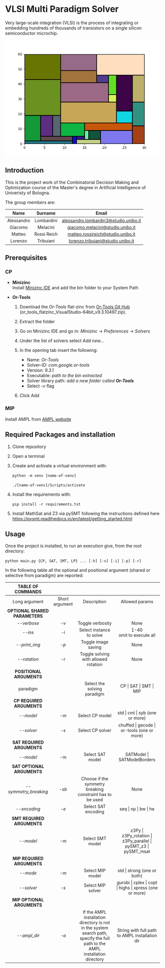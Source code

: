 # VLSI Multi Paradigm Solver

Very large-scale integration (VLSI) is the process of integrating or embedding hundreds of thousands of transistors on a single silicon semiconductor microchip.

![output](./res/VLSI.png)

## Introduction

This is the project work of the Combinatorial Decision Making and Optimization course of the Master's degree in Artificial Intelligence of Univeristy of Bologna. 

The group members are:

| Name         | Surname      | Email                                 | 
| :----------: | :----------: | :-----------------------------------: | 
| Alessandro   | Lombardini   | alessandro.lombardin3@studio.unibo.it |
| Giacomo      | Melacini     | giacomo.melacini@studio.unibo.it      |
| Matteo       | Rossi Reich  | matteo.rossireich@studio.unibo.it     |
| Lorenzo      | Tribuiani    | lorenzo.tribuiani@studio.unibo.it     |


## Prerequisites

### CP
- **Minizinc**  
  Install [Minizinc IDE](https://www.minizinc.org/ide/) and add the bin folder to your System Path

- **Or-Tools**
  1. Download the *Or-Tools* flat-zinc from [Or-Tools Git Hub](https://github.com/google/or-tools/releases/tag/v9.3) (or_tools_flatzinc_VisualStudio-64bit_v9.3.10497.zip). 

  2. Extract the folder 

  3. Go on Minizinc IDE and go in: *Minizinc -> Preferences -> Solvers*

  4. Under the list of solvers select *Add new...*

  5. In the opening tab insert the following:

     - Name: *Or-Tools*
     - Solver-ID: *com.google.or-tools*
     - Version: *9.3.1*
     - Executable: *path to the bin extracted*
     - Solver library path: *add a new folder called **Or-Tools***
     - Select *-v* flag

   6. Click Add

### MIP

Install AMPL from [AMPL website](https://portal.ampl.com/account/ampl/login)

## Required Packages and installation
1. Clone repository

2.  Open a terminal

3. Create and activate a virtual environment with:

   ```python -m venv [name-of-venv]```

   ```./[name-of-venv]/Scripts/activate ```

4. Install the requirements with:

   ```pip install -r requirements.txt```  
   
5. Install MathSat and Z3 via pySMT following the instructions defined here https://pysmt.readthedocs.io/en/latest/getting_started.html  
 

## Usage

Once the project is installed, to run an execution give, from the root directory:  


 ```python main.py {CP, SAT, SMT, LP} ... [-h] [-v] [-i] [-p] [-r]```  

 In the following table all the optional and positional argument (shared or selective from paradigm) are reported:  

| TABLE OF COMMANDS ||                             |                |
| :-----------: | :------------: | :---------: | :------------: |
| Long argument | Short argument | Description | Allowed params |
| **OPTIONAL SHARED PARAMETERS** |                |             |                |
| *--verbose* | *-v* | Toggle verbosity | None |
| *--ins* | *-i* | Select instance to solve | 1-40<br />omit to execute all |
| *--print_img* | *-p* | Toggle image saving | None |
| *--rotation* | *-r* | Toggle solving with allowed rotation | None |
| **POSITIONAL ARGUMENTS** |                |             |                |
| paradigm |                | Select the solving paradigm | CP \| SAT \| SMT \| MIP |
| **CP REQUIRED ARGUMENTS** |                |             |                |
| *--model* | *-m* | Select CP model | std \| cml \| syb (one or more) |
| *--solver* | *-s* | Select CP solver | chuffed \| gecode \| or-tools (one or more) |
| **SAT REQUIRED ARGUMENTS** |  |  |  |
| *--model* | -m | Select SAT model | SATModel \| SATModelBorders |
| **SAT OPTIONAL ARGUMENTS** |  |  |  |
| *--symmetry_breaking* | *-sb* | Choose if the symmetry breaking constraint has to be used | None |
| *--encoding* | *-e* | Select SAT encoding | seq \| np \| bw \| he |
| **SMT REQUIRED ARGUMENTS** |  |  |  |
| *--model* | *-m* | Select SMT model | z3Py \| z3Py_rotation \| z3Py_parallel \| pySMT_z3 \| pySMT_msat |
| **MIP REQUIRED ARGUMENTS** |  |  |  |
| *--mode* | *-m* | Select MIP model | std \| strong (one or both) |
| *--solver* | *-s* | Select MIP solver | gurobi \| cplex \| copt \| highs \| xpress (one or more) |
| **MIP OPTIONAL ARGUMENTS** |  |  |  |
| *--ampl_dir* | *-a* | If the AMPL installation directory is not in the system search path, specify the full path to the AMPL installation directory | String with full path to AMPL installation dir |

